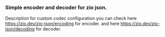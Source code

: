 ### Simple encoder and decoder for zio json.
Description for custom codec configuration you can check here https://zio.dev/zio-json/encoding for encoder.
and here https://zio.dev/zio-json/decoding for decoder.
